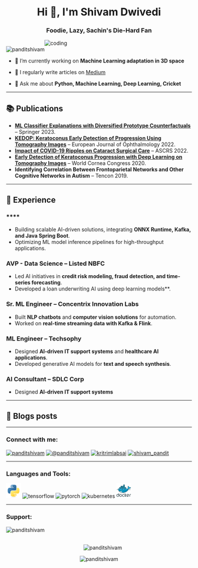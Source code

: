<h1 align="center">Hi 👋, I'm Shivam Dwivedi</h1>
<h3 align="center">Foodie, Lazy, Sachin's Die-Hard Fan</h3>
<img align="right" width=400 alt="coding" src="https://media.tenor.com/HAhAxKV1mQMAAAAC/jujutsu-kaisen0-satoru-gojo.gif">

<p align="left"> <img src="https://komarev.com/ghpvc/?username=panditshivam&label=Profile%20views&color=0e75b6&style=flat" alt="panditshivam" /> </p>

- 🔬 I’m currently working on **Machine Learning adaptation in 3D space**

- 📝 I regularly write articles on [Medium](https://medium.com/@panditshivam)

- 💬 Ask me about **Python, Machine Learning, Deep Learning, Cricket**

---

## 📚 Publications
- **[ML Classifier Explanations with Diversified Prototype Counterfactuals](https://link.springer.com/book/9783031472237)** – Springer 2023.
- **[KEDOP: Keratoconus Early Detection of Progression Using Tomography Images](https://pubmed.ncbi.nlm.nih.gov/35343267/)** – European Journal of Ophthalmology 2022.
- **[Impact of COVID-19 Ripples on Cataract Surgical Care](https://ascrs.confex.com/ascrs/22am/meetingapp.cgi/Paper/84958)** – ASCRS 2022.
- **[Early Detection of Keratoconus Progression with Deep Learning on Tomography Images](https://journals.sagepub.com/doi/10.1177/11206721221087566?icid=int.sj-full-text.citing-articles.1)** – World Cornea Congress 2020.
- **Identifying Correlation Between Frontoparietal Networks and Other Cognitive Networks in Autism** – Tencon 2019.

---

## 🌟 Experience
### ****
- Building scalable AI-driven solutions, integrating **ONNX Runtime, Kafka, and Java Spring Boot**.
- Optimizing ML model inference pipelines for high-throughput applications.

### **AVP - Data Science – Listed NBFC**
- Led AI initiatives in **credit risk modeling, fraud detection, and time-series forecasting**.
- Developed a loan underwriting AI using deep learning models**.

### **Sr. ML Engineer – Concentrix Innovation Labs**
- Built **NLP chatbots** and **computer vision solutions** for automation.
- Worked on **real-time streaming data with Kafka & Flink**.

### **ML Engineer – Techsophy**
- Designed **AI-driven IT support systems** and **healthcare AI applications**.
- Developed generative AI models for **text and speech synthesis**.

### **AI Consultant – SDLC Corp**
- Designed **AI-driven IT support systems**
---

## 📕 Blogs posts
<!-- BLOG-POST-LIST:START -->
<!-- BLOG-POST-LIST:END -->

---

<h3 align="left">Connect with me:</h3>
<p align="left">
<a href="https://linkedin.com/in/panditshivam" target="blank"><img align="center" src="https://raw.githubusercontent.com/rahuldkjain/github-profile-readme-generator/master/src/images/icons/Social/linked-in-alt.svg" alt="panditshivam" height="30" width="40" /></a>
<a href="https://medium.com/@panditshivam" target="blank"><img align="center" src="https://raw.githubusercontent.com/rahuldkjain/github-profile-readme-generator/master/src/images/icons/Social/medium.svg" alt="@panditshivam" height="30" width="40" /></a>
<a href="https://www.youtube.com/c/kritrimlabsai" target="blank"><img align="center" src="https://raw.githubusercontent.com/rahuldkjain/github-profile-readme-generator/master/src/images/icons/Social/youtube.svg" alt="kritrimlabsai" height="30" width="40" /></a>
<a href="https://www.leetcode.com/shivam_pandit" target="blank"><img align="center" src="https://raw.githubusercontent.com/rahuldkjain/github-profile-readme-generator/master/src/images/icons/Social/leet-code.svg" alt="shivam_pandit" height="30" width="40" /></a>
</p>

---

<h3 align="left">Languages and Tools:</h3>
<p align="left">
<img src="https://raw.githubusercontent.com/devicons/devicon/master/icons/python/python-original.svg" alt="python" width="40" height="40"/>
<img src="https://www.vectorlogo.zone/logos/tensorflow/tensorflow-icon.svg" alt="tensorflow" width="40" height="40"/>
<img src="https://www.vectorlogo.zone/logos/pytorch/pytorch-icon.svg" alt="pytorch" width="40" height="40"/>
<img src="https://www.vectorlogo.zone/logos/kubernetes/kubernetes-icon.svg" alt="kubernetes" width="40" height="40"/>
<img src="https://raw.githubusercontent.com/devicons/devicon/master/icons/docker/docker-original-wordmark.svg" alt="docker" width="40" height="40"/>
</p>

---

<h3 align="left">Support:</h3>
<p><a href="https://www.buymeacoffee.com/panditshivam"> <img align="left" src="https://cdn.buymeacoffee.com/buttons/v2/default-yellow.png" height="50" width="210" alt="panditshivam" /></a></p><br><br>

<p align="left"><img src=https://github-readme-stats.vercel.app/api/top-langs?username=panditshivam&show_icons=true alt=panditshivam /></p>

<p align="center"> <img src=https://github-readme-stats.vercel.app/api?username=panditshivam&show_icons=true alt=panditshivam /> </p>
